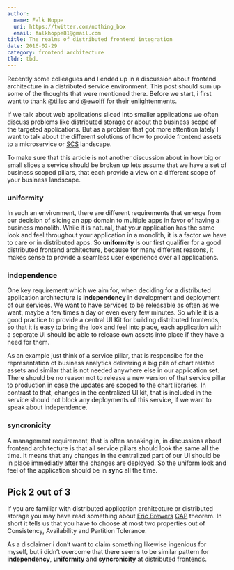 ```yaml
---
author:
  name: Falk Hoppe
  uri: https://twitter.com/nothing_box
  email: falkhoppe81@gmail.com
title: The realms of distributed frontend integration
date: 2016-02-29
category: frontend architecture
tldr: tbd.
---
```


Recently some colleagues and I ended up in a discussion about frontend architecture in a distributed service environment. This post should sum up some of the thoughts that were mentioned there. Before we start, i first want to thank [@tillsc](https://twitter.com/tillsc) and [@ewolff](https://twitter.com/ewolff) for their enlightenments.

If we talk about web applications sliced into smaller applications we often discuss problems like distributed storage or about the business scope of the targeted applications. But as a problem that got more attention lately I want to talk about the different solutions of how to provide frontend assets to a microservice or [SCS](http://scs-architecture.org/) landscape.

To make sure that this article is not another discussion about in how big or small slices a service should be broken up lets assume that we have a set of business scoped pillars, that each provide a view on a different scope of your business landscape.

### uniformity
In such an environment, there are different requirements that emerge from our decision of slicing an app domain to multiple apps in favor of having a business monolith. While it is natural,  that your application has the same look and feel throughout your application in a monolith, it is a factor we have to care or in distributed apps. So **uniformity** is our first qualifier for a good distributed frontend architecture, because for many different reasons, it makes sense to provide a seamless user experience over all applications.

### independence
One key requirement which we aim for, when deciding for a distributed application architecture is **independency** in development and deployment of our services. We want to have services to be releasable as often as we want, maybe a few times a day or even every few minutes. So while it is a good practice to provide a central UI Kit for building distributed frontends, so that it is easy to bring the look and feel into place, each application with a seperate UI should be able to release own assets into place if they have a need for them.   

As an example just think of a service pillar, that is responsibe for the representation of business analytics delivering a big pile of chart related assets and similar that is not needed anywhere else in our application set. There should be no reason not to release a  new version of that service pillar to production in case the updates are scoped to the chart libraries. In contrast to that, changes in the centralized UI kit, that is included in the service should not block any deployments of this service, if we want to speak about independence.

### syncronicity
A management requirement, that is often sneaking in, in discussions about frontend architecture is that all service pillars should look the same all the time. It means that any changes in the centralized part of our UI should be in place immediatly after the changes are deployed. So the uniform look and feel of the application should be in **sync** all the time.


## Pick 2 out of 3

If you are familiar with distributed application architecture or distributed storage you may have read something about [Eric Brewers](http://www.cs.berkeley.edu/~brewer/) [CAP](http://www.cs.berkeley.edu/~brewer/cs262b-2004/PODC-keynote.pdf) theorem. In short it tells us that you have to choose at most two properties out of Consistency, Availability and Partition Tolerance.

As a disclaimer i don’t want to claim something likewise ingenious for myself, but i didn’t overcome that there seems to be similar pattern for **independency**, **uniformity** and **syncronicity** at distributed frontends.
